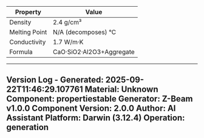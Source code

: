 | Property | Value |
|----------|-------|
| Density | 2.4 g/cm³ |
| Melting Point | N/A (decomposes) °C |
| Conductivity | 1.7 W/m·K |
| Formula | CaO·SiO2·Al2O3+Aggregate |


---
Version Log - Generated: 2025-09-22T11:46:29.107761
Material: Unknown
Component: propertiestable
Generator: Z-Beam v1.0.0
Component Version: 2.0.0
Author: AI Assistant
Platform: Darwin (3.12.4)
Operation: generation
---